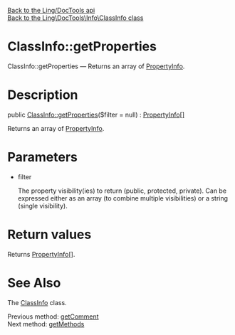 [Back to the Ling/DocTools api](https://github.com/lingtalfi/DocTools/blob/master/doc/api/Ling/DocTools.md)<br>
[Back to the Ling\DocTools\Info\ClassInfo class](https://github.com/lingtalfi/DocTools/blob/master/doc/api/Ling/DocTools/Info/ClassInfo.md)


ClassInfo::getProperties
================



ClassInfo::getProperties — Returns an array of [PropertyInfo](https://github.com/lingtalfi/DocTools/blob/master/doc/api/DocTools/Info/PropertyInfo.md).




Description
================


public [ClassInfo::getProperties](https://github.com/lingtalfi/DocTools/blob/master/doc/api/Ling/DocTools/Info/ClassInfo/getProperties.md)($filter = null) : [PropertyInfo[]](https://github.com/lingtalfi/DocTools/blob/master/doc/api/Ling/DocTools/Info/PropertyInfo.md)




Returns an array of [PropertyInfo](https://github.com/lingtalfi/DocTools/blob/master/doc/api/DocTools/Info/PropertyInfo.md).




Parameters
================


- filter

    The property visibility(ies) to return (public, protected, private).
Can be expressed either as an array (to combine multiple visibilities) or a string (single visibility).


Return values
================

Returns [PropertyInfo[]](https://github.com/lingtalfi/DocTools/blob/master/doc/api/Ling/DocTools/Info/PropertyInfo.md).








See Also
================

The [ClassInfo](https://github.com/lingtalfi/DocTools/blob/master/doc/api/Ling/DocTools/Info/ClassInfo.md) class.

Previous method: [getComment](https://github.com/lingtalfi/DocTools/blob/master/doc/api/Ling/DocTools/Info/ClassInfo/getComment.md)<br>Next method: [getMethods](https://github.com/lingtalfi/DocTools/blob/master/doc/api/Ling/DocTools/Info/ClassInfo/getMethods.md)<br>

